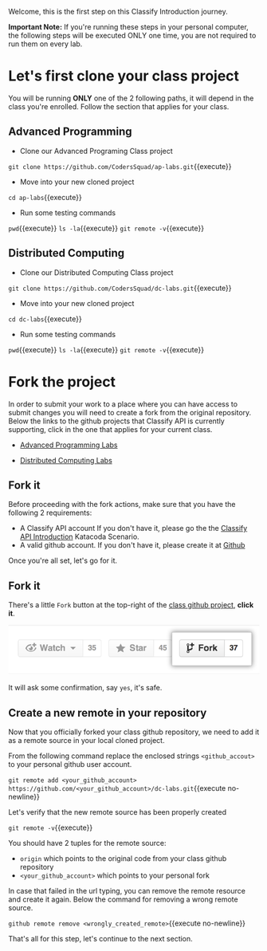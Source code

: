 Welcome, this is the first step on this Classify Introduction journey.


**Important Note:** If you're running these steps in your personal
computer, the following steps will be executed ONLY one time, you are
not required to run them on every lab.


# Let's first clone your class project

You will be running **ONLY** one of the 2 following paths, it will
depend in the class you're enrolled.  Follow the section that applies
for your class.


## Advanced Programming

- Clone our Advanced Programing Class project

`git clone https://github.com/CodersSquad/ap-labs.git`{{execute}}

- Move into your new cloned project

`cd ap-labs`{{execute}}

- Run some testing commands

`pwd`{{execute}}
`ls -la`{{execute}}
`git remote -v`{{execute}}


## Distributed Computing

- Clone our Distributed Computing Class project

`git clone https://github.com/CodersSquad/dc-labs.git`{{execute}}

- Move into your new cloned project

`cd dc-labs`{{execute}}

- Run some testing commands

`pwd`{{execute}}
`ls -la`{{execute}}
`git remote -v`{{execute}}


# Fork the project

In order to submit your work to a place where you can have access to
submit changes you will need to create a fork from the original
repository. Below the links to the github projects that Classify API
is currently supporting, click in the one that applies for your
current class.

- [Advanced Programming Labs](https://github.com/CodersSquad/ap-labs/)

- [Distributed Computing Labs](https://github.com/CodersSquad/dc-labs/)


## Fork it

Before proceeding with the fork actions, make sure that you have the
following 2 requirements:

- A Classify API account If you don't have it, please go the the
  [Classify API
  Introduction](https://www.katacoda.com/coderssquad/scenarios/classify-intro)
  Katacoda Scenario.
- A valid github account. If you don't have it, please create it at
  [Github](https://github.com/)

Once you're all set, let's go for it.

## Fork it

There's a little `Fork` button at the top-right of the [class github
project](#let-s-first-clone-your-class-project), **click it**.

![github_fork](./images/github_fork.png)

It will ask some confirmation, say `yes`, it's safe.


## Create a new remote in your repository

Now that you officially forked your class github repository, we need
to add it as a remote source in your local cloned project.


From the following command replace the enclosed strings
`<github_accout>` to your personal github user account.

`git remote add <your_github_account> https://github.com/<your_github_account>/dc-labs.git`{{execute no-newline}}


Let's verify that the new remote source has been properly created

`git remote -v`{{execute}}

You should have 2 tuples for the remote source:

- `origin` which points to the original code from your class github
  repository
- `<your_github_account>` which points to your personal fork


In case that failed in the url typing, you can remove the remote
resource and create it again. Below the command for removing a wrong
remote source.

`github remote remove <wrongly_created_remote>`{{execute no-newline}}

That's all for this step, let's continue to the next section.
